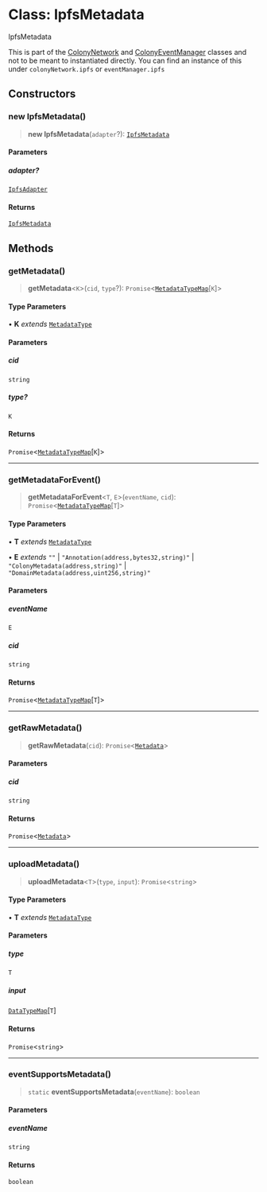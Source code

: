 # Class: IpfsMetadata

IpfsMetadata

This is part of the [ColonyNetwork](ColonyNetwork.md) and [ColonyEventManager](ColonyEventManager.md) classes and not to be meant to instantiated directly.
You can find an instance of this under `colonyNetwork.ipfs` or `eventManager.ipfs`

## Constructors

### new IpfsMetadata()

> **new IpfsMetadata**(`adapter`?): [`IpfsMetadata`](IpfsMetadata.md)

#### Parameters

##### adapter?

[`IpfsAdapter`](../interfaces/IpfsAdapter.md)

#### Returns

[`IpfsMetadata`](IpfsMetadata.md)

## Methods

### getMetadata()

> **getMetadata**\<`K`\>(`cid`, `type`?): `Promise`\<[`MetadataTypeMap`](../interfaces/MetadataTypeMap.md)\[`K`\]\>

#### Type Parameters

• **K** *extends* [`MetadataType`](../enumerations/MetadataType.md)

#### Parameters

##### cid

`string`

##### type?

`K`

#### Returns

`Promise`\<[`MetadataTypeMap`](../interfaces/MetadataTypeMap.md)\[`K`\]\>

***

### getMetadataForEvent()

> **getMetadataForEvent**\<`T`, `E`\>(`eventName`, `cid`): `Promise`\<[`MetadataTypeMap`](../interfaces/MetadataTypeMap.md)\[`T`\]\>

#### Type Parameters

• **T** *extends* [`MetadataType`](../enumerations/MetadataType.md)

• **E** *extends* `""` \| `"Annotation(address,bytes32,string)"` \| `"ColonyMetadata(address,string)"` \| `"DomainMetadata(address,uint256,string)"`

#### Parameters

##### eventName

`E`

##### cid

`string`

#### Returns

`Promise`\<[`MetadataTypeMap`](../interfaces/MetadataTypeMap.md)\[`T`\]\>

***

### getRawMetadata()

> **getRawMetadata**(`cid`): `Promise`\<[`Metadata`](../type-aliases/Metadata.md)\>

#### Parameters

##### cid

`string`

#### Returns

`Promise`\<[`Metadata`](../type-aliases/Metadata.md)\>

***

### uploadMetadata()

> **uploadMetadata**\<`T`\>(`type`, `input`): `Promise`\<`string`\>

#### Type Parameters

• **T** *extends* [`MetadataType`](../enumerations/MetadataType.md)

#### Parameters

##### type

`T`

##### input

[`DataTypeMap`](../interfaces/DataTypeMap.md)\[`T`\]

#### Returns

`Promise`\<`string`\>

***

### eventSupportsMetadata()

> `static` **eventSupportsMetadata**(`eventName`): `boolean`

#### Parameters

##### eventName

`string`

#### Returns

`boolean`
